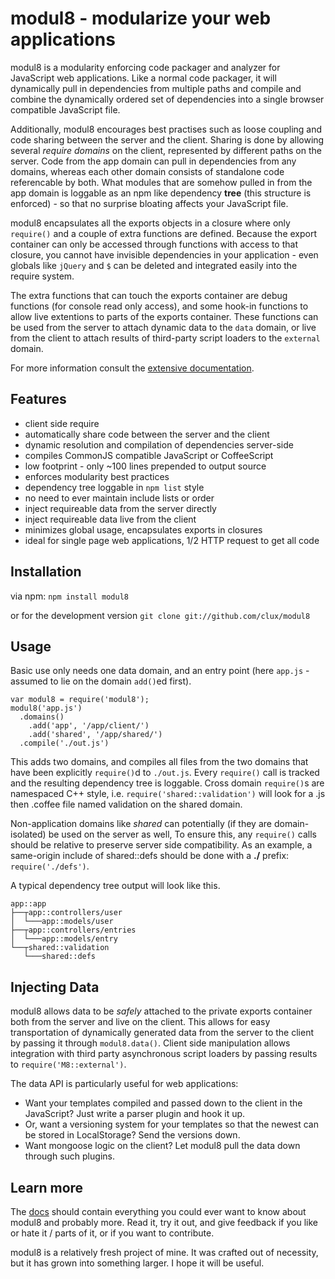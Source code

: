 # modul8 - modularize your web applications

modul8 is a modularity enforcing code packager and analyzer for JavaScript web applications.
Like a normal code packager, it will dynamically pull in dependencies from multiple paths and compile and combine the dynamically ordered set of dependencies
into a single browser compatible JavaScript file.

Additionally, modul8 encourages best practises such as loose coupling and code sharing between the server and the client.
Sharing is done by allowing several _require domains_ on the client, represented by different paths on the server.
Code from the app domain can pull in dependencies from any domains, whereas each other domain
consists of standalone code referencable by both. What modules that are somehow pulled in from the app domain is loggable as
an npm like dependency **tree** (this structure is enforced) - so that no surprise bloating affects your JavaScript file.

modul8 encapsulates all the exports objects in a closure where only `require()` and a couple of extra functions are defined.
Because the export container can only be accessed through functions with access to that closure,
you cannot have invisible dependencies in your application - even globals like `jQuery` and `$` can be deleted and integrated easily into the require system.

The extra functions that can touch the exports container are debug functions (for console read only access), and some hook-in functions to allow live
extentions to parts of the exports container.
These functions can be used from the server to attach dynamic data to the `data` domain,
or live from the client to attach results of third-party script loaders to the `external` domain.

For more information consult the [extensive documentation](http://clux.github.com/modul8).

## Features

 - client side require
 - automatically share code between the server and the client
 - dynamic resolution and compilation of dependencies server-side
 - compiles CommonJS compatible JavaScript or CoffeeScript
 - low footprint - only ~100 lines prepended to output source
 - enforces modularity best practices
 - dependency tree loggable in `npm list` style
 - no need to ever maintain include lists or order
 - inject requireable data from the server directly
 - inject requireable data live from the client
 - minimizes global usage, encapsulates exports in closures
 - ideal for single page web applications, 1/2 HTTP request to get all code

## Installation

via npm: `npm install modul8`

or for the development version `git clone git://github.com/clux/modul8`

## Usage
Basic use only needs one data domain, and an entry point (here `app.js` - assumed to lie on the domain `add()`ed first).

    var modul8 = require('modul8');
    modul8('app.js')
      .domains()
        .add('app', '/app/client/')
        .add('shared', '/app/shared/')
      .compile('./out.js')

This adds two domains, and compiles all files from the two domains that have been explicitly `require()`d to `./out.js`.
Every `require()` call is tracked and the resulting dependency tree is loggable. Cross domain `require()`s are namespaced
C++ style, i.e. `require('shared::validation')` will look for a .js then .coffee file named validation on the shared domain.

Non-application domains like _shared_ can potentially (if they are domain-isolated) be used on the server as well, To
ensure this, any `require()` calls should be relative to preserve server side compatibility. As an example,
a same-origin include of shared::defs should be done with a **./** prefix:  `require('./defs')`.


A typical dependency tree output will look like this.

    app::app
    ├──┬app::controllers/user
    │  └───app::models/user
    ├──┬app::controllers/entries
    │  └───app::models/entry
    └──┬shared::validation
       └───shared::defs


## Injecting Data

modul8 allows data to be _safely_ attached to the private exports container both from the server and live on the client.
This allows for easy transportation of dynamically generated data from the server to the client by passing it through `modul8.data()`.
Client side manipulation allows integration with third party asynchronous script loaders by passing results
to `require('M8::external')`.

The data API is particularly useful for web applications:

 - Want your templates compiled and passed down to the client in the JavaScript? Just write a parser plugin and hook it up.
 - Or, want a versioning system for your templates so that the newest can be stored in LocalStorage? Send the versions down.
 - Want mongoose logic on the client? Let modul8 pull the data down through such plugins.


## Learn more
The [docs](http://clux.github.com/modul8) should contain everything you could ever want to know about modul8 and probably more.
Read it, try it out, and give feedback if you like or hate it / parts of it, or if you want to contribute.

modul8 is a relatively fresh project of mine. It was crafted out of necessity, but it has grown into something larger.
I hope it will be useful.
